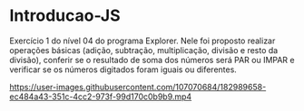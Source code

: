 # Introducao-JS
Exercício 1 do nível 04 do programa Explorer. Nele foi proposto realizar operações básicas (adição, subtração, multiplicação, divisão e resto da divisão), conferir se o resultado de soma dos números será PAR ou IMPAR e verificar se os números digitados foram iguais ou diferentes.

https://user-images.githubusercontent.com/107070684/182989658-ec484a43-351c-4cc2-973f-99d170c0b9b9.mp4

